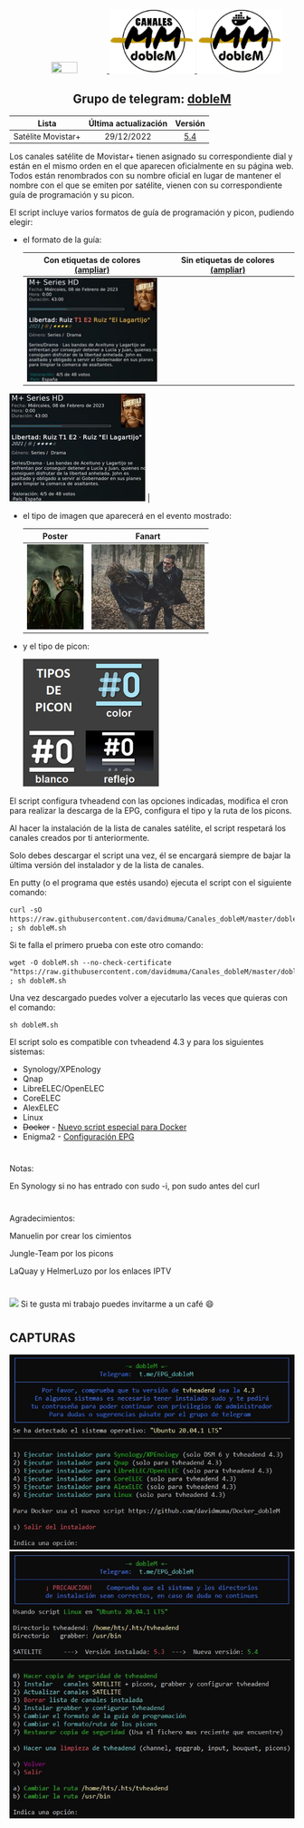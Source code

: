 <p align="center">
  <a href="https://github.com/davidmuma/EPG_dobleM"> <img src="https://raw.githubusercontent.com/davidmuma/EPG_dobleM/master/Images/logo_dobleM.png" width="30%" height="30%"> </a>
  <a href="https://github.com/davidmuma/Canales_dobleM"> <img src="https://raw.githubusercontent.com/davidmuma/Canales_dobleM/master/Images/logo_dobleM.png" width="30%" height="30%"> </a>
  <a href="https://github.com/davidmuma/Docker_dobleM"> <img src="https://raw.githubusercontent.com/davidmuma/Docker_dobleM/master/Images/logo_dobleM.png" width="30%" height="30%"> </a>
</p>

<h2 align="center">
  Grupo de telegram: <a href="https://t.me/EPG_dobleM">dobleM</a>
</h2>

| Lista | Última actualización | Versión |
| :-:	| :-: | :-: |
| Satélite Movistar+ | 29/12/2022 | [ 5.4 ](https://github.com/davidmuma/Canales_dobleM/blob/master/Varios/changelog.md) |

Los canales satélite de Movistar+ tienen asignado su correspondiente dial y están en el mismo orden en el que aparecen oficialmente en su página web.
Todos están renombrados con su nombre oficial en lugar de mantener el nombre con el que se emiten por satélite, vienen con su correspondiente guía de programación y su picon. 

El script incluye varios formatos de guía de programación y picon, pudiendo elegir:
- el formato de la guía:



  | Con etiquetas de colores [(ampliar)](https://raw.githubusercontent.com/davidmuma/Canales_dobleM/master/Varios/EPG/kodicolor.jpg) | Sin etiquetas de colores [(ampliar)](https://raw.githubusercontent.com/davidmuma/Canales_dobleM/master/Varios/EPG/kodisincolor.jpg) |
  | :-:	| :-: |
  | <a href="https://raw.githubusercontent.com/davidmuma/Canales_dobleM/master/Varios/EPG/kodicolor.jpg"><img src="https://raw.githubusercontent.com/davidmuma/Canales_dobleM/master/Varios/EPG/kodicolorp.jpg"></a> | 
<a href="https://raw.githubusercontent.com/davidmuma/Canales_dobleM/master/Varios/EPG/kodisincolor.jpg"><img src="https://raw.githubusercontent.com/davidmuma/Canales_dobleM/master/Varios/EPG/kodisincolorp.jpg"></a> |
 
 - el tipo de imagen que aparecerá en el evento mostrado:

   | Poster | Fanart |
   | :-:	| :-: |
   | ![alt text](https://raw.githubusercontent.com/davidmuma/Canales_dobleM/master/Varios/EPG/poster.jpg) | ![alt text](https://raw.githubusercontent.com/davidmuma/Canales_dobleM/master/Varios/EPG/fanart.jpg) |

- y el tipo de picon:

  ![alt text](https://raw.githubusercontent.com/davidmuma/Canales_dobleM/master/Varios/EPG/picon.png)

El script configura tvheadend con las opciones indicadas, modifica el cron para realizar la descarga de la EPG, configura el tipo y la ruta de los picons.

Al hacer la instalación de la lista de canales satélite, el script respetará los canales creados por ti anteriormente.

Solo debes descargar el script una vez, él se encargará siempre de bajar la última versión del instalador y de la lista de canales.

En putty (o el programa que estés usando) ejecuta el script con el siguiente comando:
```
curl -sO https://raw.githubusercontent.com/davidmuma/Canales_dobleM/master/dobleM.sh ; sh dobleM.sh
```
Si te falla el primero prueba con este otro comando:
```
wget -O dobleM.sh --no-check-certificate "https://raw.githubusercontent.com/davidmuma/Canales_dobleM/master/dobleM.sh" ; sh dobleM.sh
```
Una vez descargado puedes volver a ejecutarlo las veces que quieras con el comando:
```
sh dobleM.sh
```

El script solo es compatible con tvheadend 4.3 y para los siguientes sistemas:

- Synology/XPEnology
- Qnap
- LibreELEC/OpenELEC
- CoreELEC
- AlexELEC
- Linux
- ~~Docker~~ - [Nuevo script especial para Docker](https://github.com/davidmuma/Docker_dobleM/blob/main/README.md)
- Enigma2 - [Configuración EPG](https://github.com/davidmuma/Canales_dobleM/blob/master/Varios/INSenigma2.md)

#
Notas:

En Synology si no has entrado con sudo -i, pon sudo antes del curl

#
Agradecimientos:

Manuelin por crear los cimientos

Jungle-Team por los picons

LaQuay y HelmerLuzo por los enlaces IPTV

#
<a href="https://www.paypal.me/EPGdobleM"><img src="http://www.webgrabplus.com/sites/default/files/styles/thumbnail/public/badges/donation.png" style="height: auto !important;width: auto !important;" ></a> Si te gusta mi trabajo puedes invitarme a un café :smile:
#
## CAPTURAS
![alt text](https://raw.githubusercontent.com/davidmuma/Canales_dobleM/master/Images/I1.jpg)
![alt text](https://raw.githubusercontent.com/davidmuma/Canales_dobleM/master/Images/I2.jpg)

